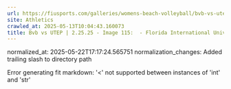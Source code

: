 ```yaml
---
url: https://fiusports.com/galleries/womens-beach-volleyball/bvb-vs-utep-2-25-25/image-115/356/62795/
site: Athletics
crawled_at: 2025-05-13T10:04:43.160073
title: Bvb vs UTEP | 2.25.25 - Image 115:  - Florida International University
---
```

normalized_at: 2025-05-22T17:17:24.565751
normalization_changes: Added trailing slash to directory path

Error generating fit markdown: '<' not supported between instances of 'int' and 'str'